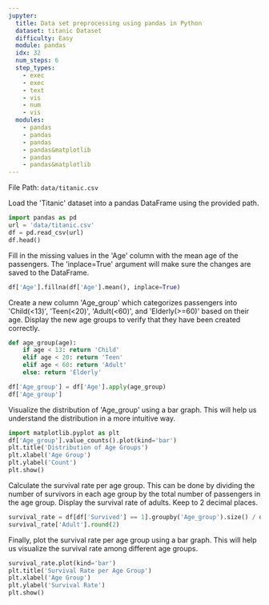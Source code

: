 ```yaml
---
jupyter:
  title: Data set preprocessing using pandas in Python
  dataset: titanic Dataset
  difficulty: Easy
  module: pandas
  idx: 32
  num_steps: 6
  step_types:
    - exec
    - exec
    - text
    - vis
    - num
    - vis
  modules:
    - pandas
    - pandas
    - pandas
    - pandas&matplotlib
    - pandas
    - pandas&matplotlib
---
```


File Path: `data/titanic.csv`

Load the 'Titanic' dataset into a pandas DataFrame using the provided path.
```python
import pandas as pd
url = 'data/titanic.csv'
df = pd.read_csv(url)
df.head()
```

Fill in the missing values in the 'Age' column with the mean age of the passengers. The 'inplace=True' argument will make sure the changes are saved to the DataFrame.
```python
df['Age'].fillna(df['Age'].mean(), inplace=True)
```

Create a new column 'Age_group' which categorizes passengers into 'Child(<13)', 'Teen(<20)', 'Adult(<60)', and 'Elderly(>=60)' based on their age. Display the new age groups to verify that they have been created correctly.
```python
def age_group(age):
    if age < 13: return 'Child'
    elif age < 20: return 'Teen'
    elif age < 60: return 'Adult'
    else: return 'Elderly'

df['Age_group'] = df['Age'].apply(age_group)
df['Age_group']
```

Visualize the distribution of 'Age_group' using a bar graph. This will help us understand the distribution in a more intuitive way.
```python
import matplotlib.pyplot as plt
df['Age_group'].value_counts().plot(kind='bar')
plt.title('Distribution of Age Groups')
plt.xlabel('Age Group')
plt.ylabel('Count')
plt.show()
```


Calculate the survival rate per age group. This can be done by dividing the number of survivors in each age group by the total number of passengers in the age group. Display the survival rate of adults. Keep to 2 decimal places.
```python
survival_rate = df[df['Survived'] == 1].groupby('Age_group').size() / df.groupby('Age_group').size()
survival_rate['Adult'].round(2)

```

Finally, plot the survival rate per age group using a bar graph. This will help us visualize the survival rate among different age groups.
```python
survival_rate.plot(kind='bar')
plt.title('Survival Rate per Age Group')
plt.xlabel('Age Group')
plt.ylabel('Survival Rate')
plt.show()
```
